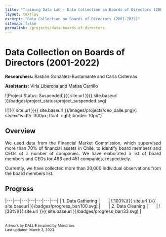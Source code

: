 ```yaml
---
title: "Training Data Lab - Data Collection on Boards of Directors (2001-2022)"
layout: textlay
excerpt: "Data Collection on Boards of Directors (2001-2022)"
sitemap: false
permalink: /projects/data-boards-of-directors
---
```


# Data Collection on Boards of Directors (2001-2022)

**Researchers:** Bastián González-Bustamante and Carla Cisternas

**Assistants:** Virla Liberona and Matías Carrillo

![Project Status: Suspended]({{ site.url }}{{ site.baseurl }}/badges/project_status/project_suspended.svg)

![]({{ site.url }}{{ site.baseurl }}/images/projects/ceo_dalle.png){: style="width: 300px; float: right; border: 10px"}

## Overview

<p align="justify">We used data from the Financial Market Commission, which supervised more than 70% of financial assets in Chile, to identify board members and CEOs of a number of companies. We have elaborated a list of board members and CEOs for 463 and 451 companies, respectively.</p>

<p align="justify">Currently, we have collected more than 20,000 individual observations from the board members list.</p>

## Progress

|---|---|---|---|---|---|---|
| 1. Data Gathering | &nbsp;&nbsp;&nbsp;&nbsp;&nbsp; | ![100%]({{ site.url }}{{ site.baseurl }}/badges/progress_bar/100.svg) | &nbsp;&nbsp;&nbsp;&nbsp;&nbsp; | 2. Data Cleaning | &nbsp;&nbsp;&nbsp;&nbsp;&nbsp; | ![33%]({{ site.url }}{{ site.baseurl }}/badges/progress_bar/33.svg) |

<br />
<small>Artwork by DALL·E inspired by Mondrian.</small><br />
<small>Last updated: March 3, 2023.</small>
